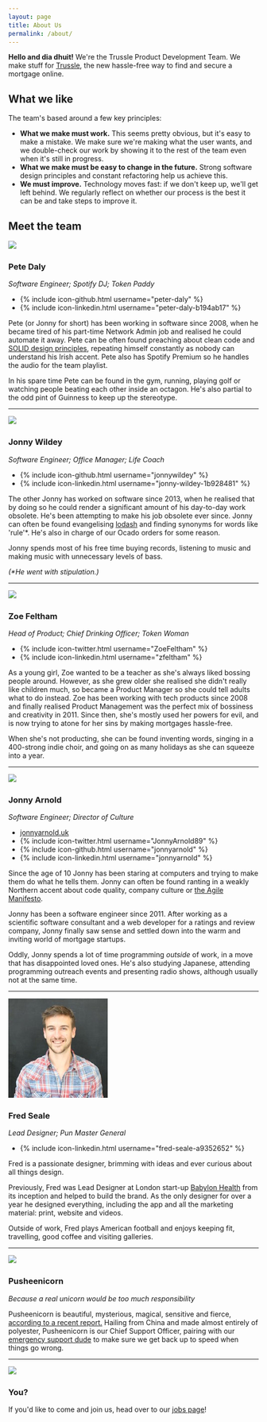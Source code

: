 ```yaml
---
layout: page
title: About Us
permalink: /about/
---
```


**Hello and dia dhuit!** We're the Trussle Product Development Team. We make stuff for [Trussle](https://trussle.com/), the new hassle-free way to find and secure a mortgage online.

## What we like

The team's based around a few key principles:

- **What we make must work.** This seems pretty obvious, but it's easy to make a mistake. We make sure we're making what the user wants, and we double-check our work by showing it to the rest of the team even when it's still in progress.
- **What we make must be easy to change in the future.** Strong software design principles and constant refactoring help us achieve this.
- **We must improve.** Technology moves fast: if we don't keep up, we'll get left behind. We regularly reflect on whether our process is the best it can be and take steps to improve it.

## Meet the team

<img class="aside" src="/images/team/pete.jpg" />

### Pete Daly
*Software Engineer; Spotify DJ; Token Paddy*

<ul class="profile-links">
    <li>{% include icon-github.html username="peter-daly" %}</li>
    <li>{% include icon-linkedin.html username="peter-daly-b194ab17" %}</li>
</ul>

Pete (or Jonny for short) has been working in software since 2008, when he became tired of his part-time Network Admin job and realised he could automate it away. Pete can be often found preaching about clean code and [SOLID design principles](https://scotch.io/bar-talk/s-o-l-i-d-the-first-five-principles-of-object-oriented-design), repeating himself constantly as nobody can understand his Irish accent. Pete also has Spotify Premium so he handles the audio for the team playlist.

In his spare time Pete can be found in the gym, running, playing golf or watching people beating each other inside an octagon. He's also partial to the odd pint of Guinness to keep up the stereotype.

---

<img class="aside" src="/images/team/jonny-w.jpg" />

### Jonny Wildey
*Software Engineer; Office Manager; Life Coach*

<ul class="profile-links">
    <li>{% include icon-github.html username="jonnywildey" %}</li>
    <li>{% include icon-linkedin.html username="jonny-wildey-1b928481" %}</li>
</ul>

The other Jonny has worked on software since 2013, when he realised that by doing so he could render a significant amount of his day-to-day work obsolete. He's been attempting to make his job obsolete ever since. Jonny can often be found evangelising [lodash](https://lodash.com/) and finding synonyms for words like 'rule'*. He's also in charge of our Ocado orders for some reason.

Jonny spends most of his free time buying records, listening to music and making music with unnecessary levels of bass.

*(\*He went with stipulation.)*

---

<img class="aside" src="/images/team/zoe.jpg" />

### Zoe Feltham
*Head of Product; Chief Drinking Officer; Token Woman*

<ul class="profile-links">
    <li>{% include icon-twitter.html username="ZoeFeltham" %}</li>
    <li>{% include icon-linkedin.html username="zfeltham" %}</li>
</ul>

As a young girl, Zoe wanted to be a teacher as she's always liked bossing people around. However, as she grew older she realised she didn't really like children much, so became a Product Manager so she could tell adults what to do instead. Zoe has been working with tech products since 2008 and finally realised Product Management was the perfect mix of bossiness and creativity in 2011. Since then, she's mostly used her powers for evil, and is now trying to atone for her sins by making mortgages hassle-free.

When she's not producting, she can be found inventing words, singing in a 400-strong indie choir, and going on as many holidays as she can squeeze into a year.

---

<img class="aside" src="/images/team/jonny-a.jpg" />

### Jonny Arnold
*Software Engineer; Director of Culture*

<ul class="profile-links">
    <li><a href="http://jonnyarnold.uk">jonnyarnold.uk</a></li>
    <li>{% include icon-twitter.html username="JonnyArnold89" %}</li>
    <li>{% include icon-github.html username="jonnyarnold" %}</li>
    <li>{% include icon-linkedin.html username="jonnyarnold" %}</li>
</ul>

Since the age of 10 Jonny has been staring at computers and trying to make them do what he tells them. Jonny can often be found ranting in a weakly Northern accent about code quality, company culture or [the Agile Manifesto](http://agilemanifesto.org).

Jonny has been a software engineer since 2011. After working as a scientific software consultant and a web developer for a ratings and review company, Jonny finally saw sense and settled down into the warm and inviting world of mortgage startups.

Oddly, Jonny spends a lot of time programming *outside* of work, in a move that has disappointed loved ones. He's also studying Japanese, attending programming outreach events and presenting radio shows, although usually not at the same time.

---

<img class="aside" src="/images/team/fred.jpg" />

### Fred Seale
*Lead Designer; Pun Master General*

<ul class="profile-links">
    <li>{% include icon-linkedin.html username="fred-seale-a9352652" %}</li>
</ul>

Fred is a passionate designer, brimming with ideas and ever curious about all things design.

Previously, Fred was Lead Designer at London start-up [Babylon Health](http://www.babylonhealth.com/) from its inception and helped to build the brand. As the only designer for over a year he designed everything, including the app and all the marketing material: print, website and videos.

Outside of work, Fred plays American football and enjoys keeping fit, travelling, good coffee and visiting galleries.

---

<img class="aside" src="/images/team/pusheenicorn.jpg" />

### Pusheenicorn
*Because a real unicorn would be too much responsibility*

Pusheenicorn is beautiful, mysterious, magical, sensitive and fierce, [according to a recent report.](http://www.pusheen.com/post/72918203774) Hailing from China and made almost entirely of polyester, Pusheenicorn is our Chief Support Officer, pairing with our [emergency support dude](/2016/06/08/emergency.html) to make sure we get back up to speed when things go wrong.

---

<img class="aside" src="/images/team/you.jpg" />

### You?

If you'd like to come and join us, head over to our [jobs page](/jobs)!
